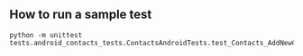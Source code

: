 ## How to run a sample test

```
python -m unittest tests.android_contacts_tests.ContactsAndroidTests.test_Contacts_AddNewContact
```